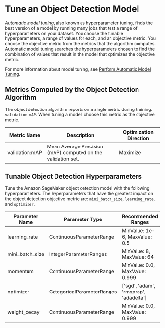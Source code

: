 # Tune an Object Detection Model<a name="object-detection-tuning"></a>

*Automatic model tuning*, also known as hyperparameter tuning, finds the best version of a model by running many jobs that test a range of hyperparameters on your dataset\. You choose the tunable hyperparameters, a range of values for each, and an objective metric\. You choose the objective metric from the metrics that the algorithm computes\. Automatic model tuning searches the hyperparameters chosen to find the combination of values that result in the model that optimizes the objective metric\.

For more information about model tuning, see [Perform Automatic Model Tuning](automatic-model-tuning.md)\.

## Metrics Computed by the Object Detection Algorithm<a name="object-detection-metrics"></a>

The object detection algorithm reports on a single metric during training: `validation:mAP`\. When tuning a model, choose this metric as the objective metric\.


| Metric Name | Description | Optimization Direction | 
| --- | --- | --- | 
| validation:mAP |  Mean Average Precision \(mAP\) computed on the validation set\.  |  Maximize  | 



## Tunable Object Detection Hyperparameters<a name="object-detection-tunable-hyperparameters"></a>

Tune the Amazon SageMaker object detection model with the following hyperparameters\. The hyperparameters that have the greatest impact on the object detection objective metric are: `mini_batch_size`, `learning_rate`, and `optimizer`\.


| Parameter Name | Parameter Type | Recommended Ranges | 
| --- | --- | --- | 
| learning\_rate |  ContinuousParameterRange  |  MinValue: 1e\-6, MaxValue: 0\.5  | 
| mini\_batch\_size |  IntegerParameterRanges  |  MinValue: 8, MaxValue: 64  | 
| momentum |  ContinuousParameterRange  |  MinValue: 0\.0, MaxValue: 0\.999  | 
| optimizer |  CategoricalParameterRanges  |  \['sgd', 'adam', 'rmsprop', 'adadelta'\]  | 
| weight\_decay |  ContinuousParameterRange  |  MinValue: 0\.0, MaxValue: 0\.999  | 